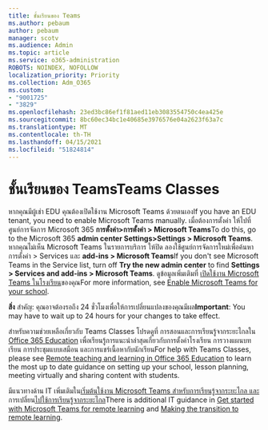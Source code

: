 ```yaml
---
title: ชั้นเรียนของ Teams
ms.author: pebaum
author: pebaum
manager: scotv
ms.audience: Admin
ms.topic: article
ms.service: o365-administration
ROBOTS: NOINDEX, NOFOLLOW
localization_priority: Priority
ms.collection: Adm_O365
ms.custom:
- "9001725"
- "3829"
ms.openlocfilehash: 23ed3bc86ef1f81aed11eb3083554750c4ea425e
ms.sourcegitcommit: 8bc60ec34bc1e40685e3976576e04a2623f63a7c
ms.translationtype: MT
ms.contentlocale: th-TH
ms.lasthandoff: 04/15/2021
ms.locfileid: "51824814"
---
```

# <a name="teams-classes"></a><span data-ttu-id="c4175-102">ชั้นเรียนของ Teams</span><span class="sxs-lookup"><span data-stu-id="c4175-102">Teams Classes</span></span>

<span data-ttu-id="c4175-103">หากคุณมีผู้เช่า EDU คุณต้องเปิดใช้งาน Microsoft Teams ด้วยตนเอง</span><span class="sxs-lookup"><span data-stu-id="c4175-103">If you have an EDU tenant, you need to enable Microsoft Teams manually.</span></span> <span data-ttu-id="c4175-104">เมื่อต้องการตั้งค่า ให้ไปที่ ศูนย์การจัดการ Microsoft 365 **การตั้งค่า>การตั้งค่า > Microsoft Teams**</span><span class="sxs-lookup"><span data-stu-id="c4175-104">To do this, go to the Microsoft 365 **admin center Settings>Settings > Microsoft Teams**.</span></span> <span data-ttu-id="c4175-105">หากคุณไม่เห็น Microsoft Teams ในรายการบริการ ให้ปิด ลองใช้ศูนย์การจัดการใหม่เพื่อค้นหา การตั้งค่า > Services และ **add-ins > Microsoft Teams**</span><span class="sxs-lookup"><span data-stu-id="c4175-105">If you don't see Microsoft Teams in the Service list, turn off **Try the new admin center** to find **Settings > Services and add-ins > Microsoft Teams**.</span></span> <span data-ttu-id="c4175-106">ดูข้อมูลเพิ่มเติมที่ [เปิดใช้งาน Microsoft Teams ในโรงเรียน](https://docs.microsoft.com/microsoft-365/education/intune-edu-trial/enable-microsoft-teams#enable-microsoft-teams-for-your-school-1)ของคุณ</span><span class="sxs-lookup"><span data-stu-id="c4175-106">For more information, see [Enable Microsoft Teams for your school](https://docs.microsoft.com/microsoft-365/education/intune-edu-trial/enable-microsoft-teams#enable-microsoft-teams-for-your-school-1).</span></span> 

<span data-ttu-id="c4175-107">**สิ่ง** สําคัญ: คุณอาจต้องรอถึง 24 ชั่วโมงเพื่อให้การเปลี่ยนแปลงของคุณมีผล</span><span class="sxs-lookup"><span data-stu-id="c4175-107">**Important**: You may have to wait up to 24 hours for your changes to take effect.</span></span> 

<span data-ttu-id="c4175-108">สําหรับความช่วยเหลือเกี่ยวกับ Teams Classes โปรดดูที่ การสอนและการเรียนรู้จากระยะไกลใน [Office 365 Education](https://support.office.com/article/remote-teaching-and-learning-in-office-365-education-f651ccae-7b65-478b-8366-51bb884025c4) เพื่อเรียนรู้การแนะนําล่าสุดเกี่ยวกับการตั้งค่าโรงเรียน การวางแผนบทเรียน การประชุมแบบเสมือน และการแชร์เนื้อหากับนักเรียน</span><span class="sxs-lookup"><span data-stu-id="c4175-108">For help with Teams Classes, please see [Remote teaching and learning in Office 365 Education](https://support.office.com/article/remote-teaching-and-learning-in-office-365-education-f651ccae-7b65-478b-8366-51bb884025c4) to learn the most up to date guidance on setting up your school, lesson planning, meeting virtually and sharing content with students.</span></span>

<span data-ttu-id="c4175-109">มีแนวทางด้าน IT เพิ่มเติมใน[เริ่มต้นใช้งาน Microsoft Teams สําหรับการเรียนรู้จากระยะไกล และ](https://docs.microsoft.com/MicrosoftTeams/remote-learning-edu)การเปลี่ยน[ไปใช้การเรียนรู้จากระยะไกล](https://www.microsoft.com/education/remote-learning)</span><span class="sxs-lookup"><span data-stu-id="c4175-109">There is additional IT guidance in [Get started with Microsoft Teams for remote learning](https://docs.microsoft.com/MicrosoftTeams/remote-learning-edu) and [Making the transition to remote learning](https://www.microsoft.com/education/remote-learning).</span></span>
